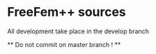 # FreeFem++ sources

All development take place in the develop branch

** Do not commit on master branch ! **
